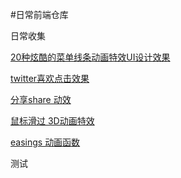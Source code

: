 #日常前端仓库

日常收集

[20种炫酷的菜单线条动画特效UI设计效果](http://panjiachen.github.io/warehouse/LineMenuStyles/) 

[twitter喜欢点击效果](http://panjiachen.github.io/warehouse/twitterLike/) 

[分享share 动效](http://panjiachen.github.io/warehouse/share/)

[鼠标滑过 3D动画特效](http://panjiachen.github.io/warehouse/Direction-aware3D%20/)

[easings 动画函数](http://easings.net/zh-cn)



测试